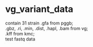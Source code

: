 # vg_variant_data
contain 31 strain .gfa from pggb; \
.gbz, .ri, .min, .dist, .hapl, .bam from vg;  \
.kff from kmc;  \
test fastq data
